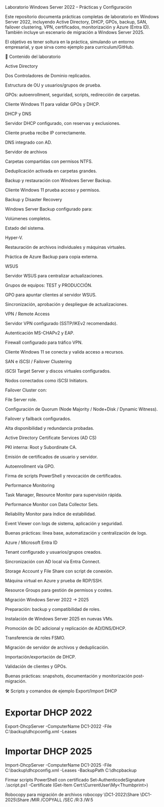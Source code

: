 Laboratorio Windows Server 2022 – Prácticas y Configuración

Este repositorio documenta prácticas completas de laboratorio en Windows Server 2022, incluyendo Active Directory, DHCP, GPOs, backup, SAN, failover clustering, VPN, certificados, monitorización y Azure (Entra ID). También incluye un escenario de migración a Windows Server 2025.

El objetivo es tener soltura en la práctica, simulando un entorno empresarial, y que sirva como ejemplo para curriculum/GitHub.

📌 Contenido del laboratorio

Active Directory

Dos Controladores de Dominio replicados.

Estructura de OU y usuarios/grupos de prueba.

GPOs: autoenrollment, seguridad, scripts, redirección de carpetas.

Cliente Windows 11 para validar GPOs y DHCP.

DHCP y DNS

Servidor DHCP configurado, con reservas y exclusiones.

Cliente prueba recibe IP correctamente.

DNS integrado con AD.

Servidor de archivos

Carpetas compartidas con permisos NTFS.

Deduplicación activada en carpetas grandes.

Backup y restauración con Windows Server Backup.

Cliente Windows 11 prueba acceso y permisos.

Backup y Disaster Recovery

Windows Server Backup configurado para:

Volúmenes completos.

Estado del sistema.

Hyper-V.

Restauración de archivos individuales y máquinas virtuales.

Práctica de Azure Backup para copia externa.

WSUS

Servidor WSUS para centralizar actualizaciones.

Grupos de equipos: TEST y PRODUCCIÓN.

GPO para apuntar clientes al servidor WSUS.

Sincronización, aprobación y despliegue de actualizaciones.

VPN / Remote Access

Servidor VPN configurado (SSTP/IKEv2 recomendado).

Autenticación MS-CHAPv2 y EAP.

Firewall configurado para tráfico VPN.

Cliente Windows 11 se conecta y valida acceso a recursos.

SAN e iSCSI / Failover Clustering

iSCSI Target Server y discos virtuales configurados.

Nodos conectados como iSCSI Initiators.

Failover Cluster con:

File Server role.

Configuración de Quorum (Node Majority / Node+Disk / Dynamic Witness).

Failover y failback configurados.

Alta disponibilidad y redundancia probadas.

Active Directory Certificate Services (AD CS)

PKI interna: Root y Subordinate CA.

Emisión de certificados de usuario y servidor.

Autoenrollment vía GPO.

Firma de scripts PowerShell y revocación de certificados.

Performance Monitoring

Task Manager, Resource Monitor para supervisión rápida.

Performance Monitor con Data Collector Sets.

Reliability Monitor para índice de estabilidad.

Event Viewer con logs de sistema, aplicación y seguridad.

Buenas prácticas: línea base, automatización y centralización de logs.

Azure / Microsoft Entra ID

Tenant configurado y usuarios/grupos creados.

Sincronización con AD local via Entra Connect.

Storage Account y File Share con script de conexión.

Máquina virtual en Azure y prueba de RDP/SSH.

Resource Groups para gestión de permisos y costes.

Migración Windows Server 2022 → 2025

Preparación: backup y compatibilidad de roles.

Instalación de Windows Server 2025 en nuevas VMs.

Promoción de DC adicional y replicación de AD/DNS/DHCP.

Transferencia de roles FSMO.

Migración de servidor de archivos y deduplicación.

Importación/exportación de DHCP.

Validación de clientes y GPOs.

Buenas prácticas: snapshots, documentación y monitorización post-migración.

🛠️ Scripts y comandos de ejemplo
Export/Import DHCP
# Exportar DHCP 2022
Export-DhcpServer -ComputerName DC1-2022 -File C:\backup\dhcpconfig.xml -Leases

# Importar DHCP 2025
Import-DhcpServer -ComputerName DC1-2025 -File C:\backup\dhcpconfig.xml -Leases -BackupPath C:\dhcpbackup

Firmar scripts PowerShell con certificado
Set-AuthenticodeSignature .\script.ps1 -Certificate (Get-Item Cert:\CurrentUser\My\<Thumbprint>)

Robocopy para migración de archivos
robocopy \\DC1-2022\Share \\DC1-2025\Share /MIR /COPYALL /SEC /R:3 /W:5
